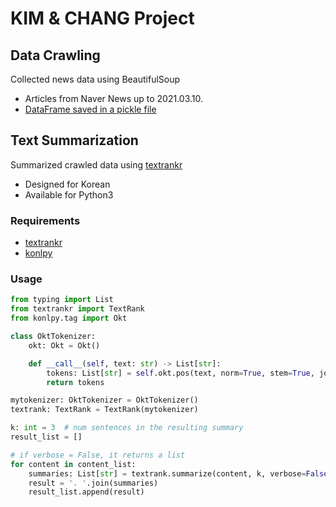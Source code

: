 # KIM & CHANG Project

## Data Crawling

Collected news data using BeautifulSoup
- Articles from Naver News up to 2021.03.10.
- [DataFrame saved in a pickle file](https://drive.google.com/file/d/1c49c5rdJnVpeZ99u6MgEBfrK_bfnlOQW/view?usp=sharing)

  

## Text Summarization
Summarized crawled data using [textrankr](https://github.com/theeluwin/textrankr)
- Designed for Korean
- Available for Python3

### Requirements
- [textrankr](https://github.com/theeluwin/textrankr)
- [konlpy](https://konlpy.org/en/latest/install/)

### Usage
```Python
from typing import List
from textrankr import TextRank
from konlpy.tag import Okt

class OktTokenizer:
    okt: Okt = Okt()

    def __call__(self, text: str) -> List[str]:
        tokens: List[str] = self.okt.pos(text, norm=True, stem=True, join=True)
        return tokens

mytokenizer: OktTokenizer = OktTokenizer()
textrank: TextRank = TextRank(mytokenizer)

k: int = 3  # num sentences in the resulting summary
result_list = []

# if verbose = False, it returns a list
for content in content_list:
    summaries: List[str] = textrank.summarize(content, k, verbose=False)
    result = '. '.join(summaries)
    result_list.append(result)
```
